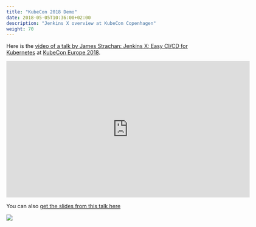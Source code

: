 ```yaml
---
title: "KubeCon 2018 Demo"
date: 2018-05-05T10:36:00+02:00
description: "Jenkins X overview at KubeCon Copenhagen"
weight: 70
---
```


Here is the [video of a talk by James Strachan: Jenkins X: Easy CI/CD for Kubernetes](https://youtu.be/uHe7R_iZSLU?list=PLj6h78yzYM2N8GdbjmhVU65KYm_68qBmo) at [KubeCon Europe 2018](https://events.linuxfoundation.org/events/kubecon-cloudnativecon-europe-2018/). 

<iframe width="640" height="360" src="https://www.youtube.com/embed/uHe7R_iZSLU?list=PLj6h78yzYM2N8GdbjmhVU65KYm_68qBmo" frameborder="0" allow="autoplay; encrypted-media" allowfullscreen></iframe>

You can also [get the slides from this talk here](https://docs.google.com/presentation/d/19DAFONpT3L4t6sisyTuK2_chHrVorQO_1ijWEo8Euas/edit?usp=sharing)

<img src="/news/jenkins-x-does-kubecon/kubecon-talk.jpg">
